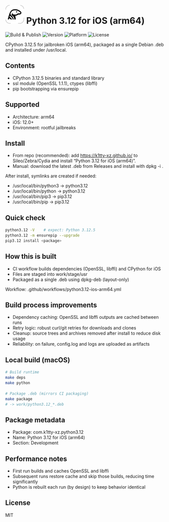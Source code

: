 # <img src="/icons/AppIcon-1024pt-squircle.png" alt="Icon" width="60"> Python 3.12 for iOS (arm64)

![Build & Publish](https://github.com/k1tty-xz/python3.12-ios-arm64/actions/workflows/python3.12-ios-arm64.yml/badge.svg)
![Version](https://img.shields.io/badge/Python-3.12.5-blue.svg)
![Platform](https://img.shields.io/badge/Platform-iOS%2012.0+-lightgrey.svg)
![License](https://img.shields.io/badge/License-MIT-green.svg)

CPython 3.12.5 for jailbroken iOS (arm64), packaged as a single Debian .deb and installed under /usr/local.

## Contents
- CPython 3.12.5 binaries and standard library
- ssl module (OpenSSL 1.1.1), ctypes (libffi)
- pip bootstrapping via ensurepip

## Supported
- Architecture: arm64
- iOS: 12.0+
- Environment: rootful jailbreaks

## Install
- From repo (recommended): add https://k1tty-xz.github.io/ to Sileo/Zebra/Cydia and install “Python 3.12 for iOS (arm64)”.
- Manual: download the latest .deb from Releases and install with dpkg -i <file>.

After install, symlinks are created if needed:
- /usr/local/bin/python3 -> python3.12
- /usr/local/bin/python  -> python3.12
- /usr/local/bin/pip3    -> pip3.12
- /usr/local/bin/pip     -> pip3.12

## Quick check
```sh
python3.12 -V    # expect: Python 3.12.5
python3.12 -m ensurepip --upgrade
pip3.12 install <package>
```

## How this is built
- CI workflow builds dependencies (OpenSSL, libffi) and CPython for iOS
- Files are staged into work/stage/usr
- Packaged as a single .deb using dpkg-deb (layout-only)

Workflow: .github/workflows/python3.12-ios-arm64.yml

## Build process improvements
- Dependency caching: OpenSSL and libffi outputs are cached between runs
- Retry logic: robust curl/git retries for downloads and clones
- Cleanup: source trees and archives removed after install to reduce disk usage
- Reliability: on failure, config.log and logs are uploaded as artifacts

## Local build (macOS)
```sh
# Build runtime
make deps
make python

# Package .deb (mirrors CI packaging)
make package
# -> work/python3.12_*.deb
```

## Package metadata
- Package: com.k1tty-xz.python3.12
- Name: Python 3.12 for iOS (arm64)
- Section: Development

## Performance notes
- First run builds and caches OpenSSL and libffi
- Subsequent runs restore cache and skip those builds, reducing time significantly
- Python is rebuilt each run (by design) to keep behavior identical

## License
MIT
